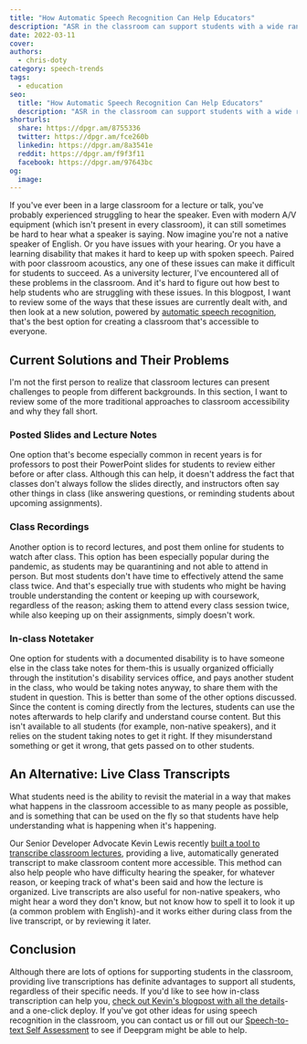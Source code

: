 ```yaml
---
title: "How Automatic Speech Recognition Can Help Educators"
description: "ASR in the classroom can support students with a wide range of learning needs. Learn how current tools are lacking and how ASR can help."
date: 2022-03-11
cover: 
authors:
  - chris-doty
category: speech-trends
tags:
  - education
seo:
  title: "How Automatic Speech Recognition Can Help Educators"
  description: "ASR in the classroom can support students with a wide range of learning needs. Learn how current tools are lacking and how ASR can help."
shorturls:
  share: https://dpgr.am/8755336
  twitter: https://dpgr.am/fce260b
  linkedin: https://dpgr.am/8a3541e
  reddit: https://dpgr.am/f9f3f11
  facebook: https://dpgr.am/97643bc
og:
  image: 
---
```


If you've ever been in a large classroom for a lecture or talk, you've probably experienced struggling to hear the speaker. Even with modern A/V equipment (which isn't present in every classroom), it can still sometimes be hard to hear what a speaker is saying. Now imagine you're not a native speaker of English. Or you have issues with your hearing. Or you have a learning disability that makes it hard to keep up with spoken speech. Paired with poor classroom acoustics, any one of these issues can make it difficult for students to succeed. As a university lecturer, I've encountered all of these problems in the classroom. And it's hard to figure out how best to help students who are struggling with these issues. In this blogpost, I want to review some of the ways that these issues are currently dealt with, and then look at a new solution, powered by [automatic speech recognition](https://blog.deepgram.com/what-is-asr/), that's the best option for creating a classroom that's accessible to everyone.

## Current Solutions and Their Problems

I'm not the first person to realize that classroom lectures can present challenges to people from different backgrounds. In this section, I want to review some of the more traditional approaches to classroom accessibility and why they fall short.

### Posted Slides and Lecture Notes

One option that's become especially common in recent years is for professors to post their PowerPoint slides for students to review either before or after class. Although this can help, it doesn't address the fact that classes don't always follow the slides directly, and instructors often say other things in class (like answering questions, or reminding students about upcoming assignments).

### Class Recordings

Another option is to record lectures, and post them online for students to watch after class. This option has been especially popular during the pandemic, as students may be quarantining and not able to attend in person. But most students don't have time to effectively attend the same class twice. And that's especially true with students who might be having trouble understanding the content or keeping up with coursework, regardless of the reason; asking them to attend every class session twice, while also keeping up on their assignments, simply doesn't work.

### In-class Notetaker

One option for students with a documented disability is to have someone else in the class take notes for them-this is usually organized officially through the institution's disability services office, and pays another student in the class, who would be taking notes anyway, to share them with the student in question. This is better than some of the other options discussed. Since the content is coming directly from the lectures, students can use the notes afterwards to help clarify and understand course content. But this isn't available to all students (for example, non-native speakers), and it relies on the student taking notes to get it right. If they misunderstand something or get it wrong, that gets passed on to other students.

## An Alternative: Live Class Transcripts

What students need is the ability to revisit the material in a way that makes what happens in the classroom accessible to as many people as possible, and is something that can be used on the fly so that students have help understanding what is happening when it's happening. 

<whitepaperpromo whitepaper="latest"></whitepaperpromo>

Our Senior Developer Advocate Kevin Lewis recently [built a tool to transcribe classroom lectures](https://blog.deepgram.com/classroom-captioner/), providing a live, automatically generated transcript to make classroom content more accessible. This method can also help people who have difficulty hearing the speaker, for whatever reason, or keeping track of what's been said and how the lecture is organized. Live transcripts are also useful for non-native speakers, who might hear a word they don't know, but not know how to spell it to look it up (a common problem with English)-and it works either during class from the live transcript, or by reviewing it later.

## Conclusion

Although there are lots of options for supporting students in the classroom, providing live transcriptions has definite advantages to support all students, regardless of their specific needs. If you'd like to see how in-class transcription can help you, [check out Kevin's blogpost with all the details](https://developers.deepgram.com/blog/2022/02/classroom-captioner/)-and a one-click deploy. If you've got other ideas for using speech recognition in the classroom, you can contact us or fill out our [Speech-to-text Self Assessment](https://deepgram.typeform.com/to/d3zTk2eI) to see if Deepgram might be able to help.
